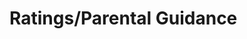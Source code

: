 # Ratings/Parental Guidance

<div class="no-side-panes">
    <style>
        table {
            border-collapse: collapse;
            border-radius: 5px;
            box-shadow: 0 0 4px rgba(0, 0, 0, 0.25);
            overflow: hidden;
            font-family: "Quicksand", sans-serif;
            font-weight: bold;
            font-size: 14px;
        }

        th {
            background: #009578;
            color: #ffffff;
            text-align: left;
        }

        th,
        td {
        padding: 10px 20px;
        }

        tr:nth-child(even) {
        background: #eeeeee;
        }
    </style>

    <table class="no-side-panes" id="csvRoot"></table>
      
      <script src="https://cdn.jsdelivr.net/npm/papaparse@5.2.0/papaparse.min.js"></script>
      <script src="./table_render.js"></script>
      <script>table_load('./ratings.csv');</script>
</div>